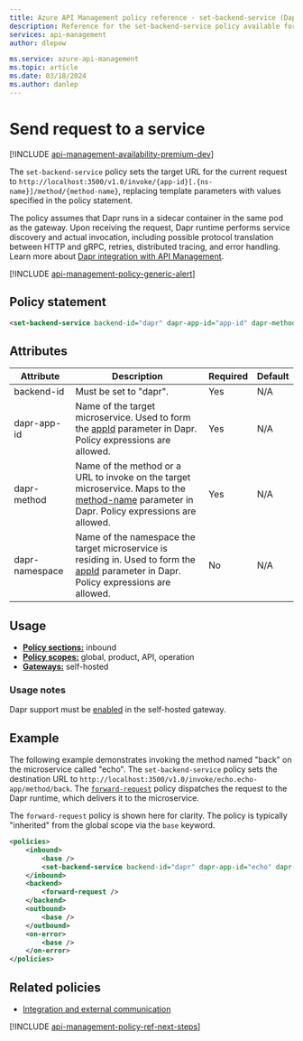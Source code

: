 ```yaml
---
title: Azure API Management policy reference - set-backend-service (Dapr) | Microsoft Docs
description: Reference for the set-backend-service policy available for use in Dapr integration with Azure API Management. Provides policy usage, settings, and examples.
services: api-management
author: dlepow

ms.service: azure-api-management
ms.topic: article
ms.date: 03/18/2024
ms.author: danlep
---
```


# Send request to a service

[!INCLUDE [api-management-availability-premium-dev](../../includes/api-management-availability-premium-dev.md)]

The `set-backend-service` policy sets the target URL for the current request to `http://localhost:3500/v1.0/invoke/{app-id}[.{ns-name}]/method/{method-name}`, replacing template parameters with values specified in the policy statement.

The policy assumes that Dapr runs in a sidecar container in the same pod as the gateway. Upon receiving the request, Dapr runtime performs service discovery and actual invocation, including possible protocol translation between HTTP and gRPC, retries, distributed tracing, and error handling. Learn more about [Dapr integration with API Management](self-hosted-gateway-enable-dapr.md).

[!INCLUDE [api-management-policy-generic-alert](../../includes/api-management-policy-generic-alert.md)]

## Policy statement

```xml
<set-backend-service backend-id="dapr" dapr-app-id="app-id" dapr-method="method-name" dapr-namespace="ns-name" />
```

## Attributes

| Attribute        | Description                     | Required | Default |
|------------------|---------------------------------|----------|---------|
| backend-id       | Must be set to "dapr".           | Yes      | N/A     |
| dapr-app-id      | Name of the target microservice. Used to form the [appId](https://github.com/dapr/docs/blob/master/daprdocs/content/en/reference/api/service_invocation_api.md) parameter in Dapr. Policy expressions are allowed. | Yes | N/A |
| dapr-method      | Name of the method or a URL to invoke on the target microservice. Maps to the [method-name](https://github.com/dapr/docs/blob/master/daprdocs/content/en/reference/api/service_invocation_api.md) parameter in Dapr. Policy expressions are allowed. | Yes | N/A |
| dapr-namespace   | Name of the namespace the target microservice is residing in. Used to form the [appId](https://github.com/dapr/docs/blob/master/daprdocs/content/en/reference/api/service_invocation_api.md) parameter in Dapr. Policy expressions are allowed. | No | N/A |

## Usage

- [**Policy sections:**](./api-management-howto-policies.md#sections) inbound
- [**Policy scopes:**](./api-management-howto-policies.md#scopes) global, product, API, operation
-  [**Gateways:**](api-management-gateways-overview.md) self-hosted

### Usage notes

Dapr support must be [enabled](self-hosted-gateway-enable-dapr.md) in the self-hosted gateway.

## Example

The following example demonstrates invoking the method named "back" on the microservice called "echo". The `set-backend-service` policy sets the destination URL to `http://localhost:3500/v1.0/invoke/echo.echo-app/method/back`. The [`forward-request`](forward-request-policy.md) policy dispatches the request to the Dapr runtime, which delivers it to the microservice.

The `forward-request` policy is shown here for clarity. The policy is typically "inherited" from the global scope via the `base` keyword.

```xml
<policies>
    <inbound>
        <base />
        <set-backend-service backend-id="dapr" dapr-app-id="echo" dapr-method="back" dapr-namespace="echo-app" />
    </inbound>
    <backend>
        <forward-request />
    </backend>
    <outbound>
        <base />
    </outbound>
    <on-error>
        <base />
    </on-error>
</policies>
```

## Related policies

* [Integration and external communication](api-management-policies.md#integration-and-external-communication)

[!INCLUDE [api-management-policy-ref-next-steps](../../includes/api-management-policy-ref-next-steps.md)]